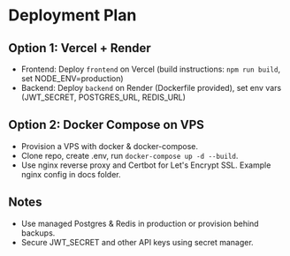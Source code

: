 # Deployment Plan

## Option 1: Vercel + Render
- Frontend: Deploy `frontend` on Vercel (build instructions: `npm run build`, set NODE_ENV=production)
- Backend: Deploy `backend` on Render (Dockerfile provided), set env vars (JWT_SECRET, POSTGRES_URL, REDIS_URL)

## Option 2: Docker Compose on VPS
- Provision a VPS with docker & docker-compose.
- Clone repo, create .env, run `docker-compose up -d --build`.
- Use nginx reverse proxy and Certbot for Let's Encrypt SSL. Example nginx config in docs folder.

## Notes
- Use managed Postgres & Redis in production or provision behind backups.
- Secure JWT_SECRET and other API keys using secret manager.
